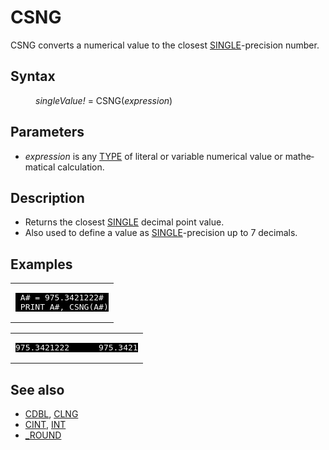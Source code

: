 <style>pre.codeide, pre.outputfixed, .outputcrt0 { background-color: #000 !important; color: #FFF !important; }</style><!DOCTYPE html>
<html class="client-nojs" dir="ltr" lang="en">
<head>
<title>CSNG - QB64 Phoenix Edition Wiki</title>
</head>
<body class="mediawiki ltr sitedir-ltr mw-hide-empty-elt ns-0 ns-subject page-CSNG rootpage-CSNG skin-vector action-view skin-vector-legacy vector-feature-language-in-header-enabled vector-feature-language-in-main-page-header-disabled vector-feature-language-alert-in-sidebar-disabled vector-feature-sticky-header-disabled vector-feature-sticky-header-edit-disabled vector-feature-table-of-contents-disabled vector-feature-visual-enhancement-next-disabled">
<div class="mw-body" id="content" role="main">
<a id="top"></a>
<h1 class="firstHeading mw-first-heading" id="firstHeading"><span class="mw-page-title-main">CSNG</span></h1>
<div class="vector-body" id="bodyContent">
<div class="mw-body-content mw-content-ltr" dir="ltr" id="mw-content-text" lang="en"><div class="mw-parser-output"><p><a class="mw-selflink selflink">CSNG</a> converts a numerical value to the closest <a href="SINGLE" title="SINGLE">SINGLE</a>-precision number.
</p>
<h2><span class="mw-headline" id="Syntax">Syntax</span></h2>
<dl><dd><i>singleValue!</i> = <a class="mw-selflink selflink">CSNG</a>(<i>expression</i>)</dd></dl>
<p>
</p>
<h2><span class="mw-headline" id="Parameters">Parameters</span></h2>
<ul><li><i>expression</i> is any <a href="TYPE" title="TYPE">TYPE</a> of literal or variable numerical value or mathematical calculation.</li></ul>
<p>
</p>
<h2><span class="mw-headline" id="Description">Description</span></h2>
<ul><li>Returns the closest <a href="SINGLE" title="SINGLE">SINGLE</a> decimal point value.</li>
<li>Also used to define a value as <a href="SINGLE" title="SINGLE">SINGLE</a>-precision up to 7 decimals.</li></ul>
<p>
</p>
<h2><span class="mw-headline" id="Examples">Examples</span></h2>
<table cellpadding="15px" width="100%">
<tbody><tr>
<td><pre class="codeide"> A# = 975.3421222#
 PRINT A#, CSNG(A#)
</pre>
</td></tr></tbody></table>
<table cellpadding="15px" width="100%">
<tbody><tr>
<td><pre class="outputcrt0">975.3421222      975.3421
</pre>
</td></tr></tbody></table>
<p>
</p>
<h2><span class="mw-headline" id="See_also">See also</span></h2>
<ul><li><a href="CDBL" title="CDBL">CDBL</a>, <a href="CLNG" title="CLNG">CLNG</a></li>
<li><a href="CINT" title="CINT">CINT</a>, <a href="INT" title="INT">INT</a></li>
<li><a href="ROUND" title="ROUND">_ROUND</a></li></ul>
<p>
</p>
<!-- 
NewPP limit report
Cached time: 20240715061244
Cache expiry: 86400
Reduced expiry: false
Complications: [show‐toc]
CPU time usage: 0.036 seconds
Real time usage: 0.054 seconds
Preprocessor visited node count: 40/1000000
Post‐expand include size: 804/2097152 bytes
Template argument size: 32/2097152 bytes
Highest expansion depth: 3/100
Expensive parser function count: 0/100
Unstrip recursion depth: 0/20
Unstrip post‐expand size: 0/5000000 bytes
-->
<!--
Transclusion expansion time report (%,ms,calls,template)
100.00%   37.498      1 -total
 22.80%    8.548      1 Template:PageDescription
  8.85%    3.317      1 Template:PageSyntax
  8.14%    3.053      1 Template:PageExamples
  7.78%    2.916      3 Template:Parameter
  7.34%    2.752      1 Template:CodeStart
  7.30%    2.736      1 Template:PageParameters
  7.26%    2.723      1 Template:OutputStart
  6.80%    2.548      1 Template:OutputEnd
  6.50%    2.439      1 Template:CodeEnd
-->
<!-- Saved in parser cache with key qb64pnix_mw19894-mwmb_:pcache:idhash:444-0!canonical and timestamp 20240715061244 and revision id 7246.
 -->
</div>
</div>
</div>
</div>
</body>
</html>